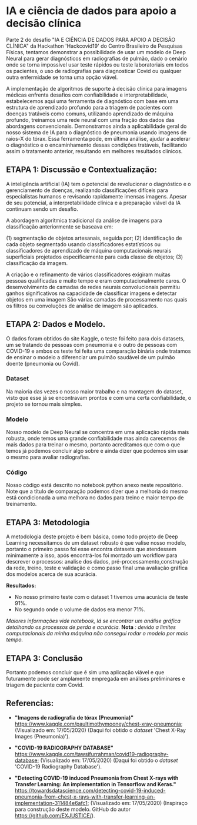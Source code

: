 # IA e ciência de dados para apoio a decisão clínica 

Parte 2 do desafio "IA E CIÊNCIA DE DADOS PARA APOIO A DECISÃO CLÍNICA" da Hackathon 'Hackcovid19' do Centro Brasileiro de Pesquisas Físicas, tentamos demonstrar a possibilidade de usar um modelo de Deep Neural para gerar diagnósticos em radiografias de pulmão, dado o cenário onde se torna impossível usar teste rápidos ou teste laboratoriais em todos os pacientes, o uso de radiografias para diagnosticar Covid ou qualquer outra enfermidade se torna uma opção viável.

A implementação de algoritmos de suporte à decisão clínica para imagens médicas enfrenta desafios com confiabilidade e interpretabilidade, estabelecemos aqui uma ferramenta de diagnóstico com base em uma estrutura de aprendizado profundo para a triagem de pacientes com doenças tratáveis como comuns, utilizando aprendizado de máquina profundo, treinamos uma rede neural com uma fração dos dados das abordagens convencionais. Demonstramos ainda a aplicabilidade geral do nosso sistema de IA para o diagnóstico de pneumonia usando imagens de raios-X do tórax. Essa ferramenta pode, em última análise, ajudar a acelerar o diagnóstico e o encaminhamento dessas condições tratáveis, facilitando assim o tratamento anterior, resultando em melhores resultados clínicos.

## ETAPA 1: Discussão e Contextualização:

A inteligência artificial (IA) tem o potencial de revolucionar o diagnóstico e o gerenciamento de doenças, realizando classificações difíceis para especialistas humanos e revisando rapidamente imensas imagens. Apesar de seu potencial, a interpretabilidade clínica e a preparação viável da IA continuam sendo um desafio.

A abordagem algorítmica tradicional da análise de imagens para classificação anteriormente se baseava em:

(1) segmentação de objetos artesanais, seguida por;
(2) identificação de cada objeto segmentado usando classificadores estatísticos ou classificadores de aprendizado de máquina computacionais neurais superficiais projetados especificamente para cada classe de objetos;
(3) classificação da imagem.

A criação e o refinamento de vários classificadores exigiram muitas pessoas qualificadas e muito tempo e eram computacionalmente caros. O desenvolvimento de camadas de redes neurais convolucionais permitiu ganhos significativos na capacidade de classificar imagens e detectar objetos em uma imagem São várias camadas de processamento nas quais os filtros ou convoluções de análise de imagem são aplicados.
   
## ETAPA 2: Dados e Modelo.

O dados foram obtidos do site Kaggle, o teste foi feito para dois datasets, um se tratando de pessoas com pneumonia e o outro de pessoas com COVID-19 e ambos os teste foi feita uma comparação binária onde tratamos de ensinar o modelo a diferenciar um pulmão saudável de um pulmão doente (pneumonia ou Covid).


### Dataset

Na maioria das vezes o nosso maior trabalho e na montagem do dataset, visto que esse já se encontravam prontos e com uma certa confiabilidade, o projeto se tornou mais simples.

### Modelo

Nosso modelo de Deep Neural se concentra em uma aplicação rápida mais robusta, onde temos uma grande confiabilidade mas ainda carecemos de mais dados para treinar o mesmo, portanto acreditamos que com o que temos já podemos concluir algo sobre e ainda dizer que podemos sim usar o mesmo para avaliar radiografias.

### Código

Nosso código está descrito no notebook python anexo neste repositório. Note que a título de comparação podemos dizer que a melhoria do mesmo está condicionada a uma melhora no dados para treino e maior tempo de treinamento. 

## ETAPA 3: Metodologia

A metodologia deste projeto é bem básica, como todo projeto de Deep Learning necessitamos de um dataset robusto é que valise nosso modelo, portanto o primeiro passo foi esse encontra datasets que atendessem minimamente a isso, após encontrá-los foi montado um workflow para descrever o processos: analise dos dados, pré-processamento,construção da rede, treino, teste e validação e como passo final uma avaliação gráfica dos modelos acerca de sua acurácia.

  **Resultados:**
  
  - No nosso primeiro teste com o dataset 1 tivemos uma acurácia  de teste 91%.
  - No segundo onde o volume de dados era menor 71%.
  
  *Maiores informações vide notebook, lá se encontrar um análise gráfica detalhando os processos de perda e acurácia.*
 **Nota** *: devido a limites computacionais da minha máquina não consegui rodar o modelo por mais tempo.*

## ETAPA 3: Conclusão

Portanto podemos concluir que é sim uma aplicação viável e que futuramente pode ser amplamente empregada em análises preliminares e triagem de paciente com Covid.

## Referencias:

* **"Imagens de radiografia de tórax (Pneumonia)"** https://www.kaggle.com/paultimothymooney/chest-xray-pneumonia; (Visualizado em: 17/05/2020) (Daqui foi obtido o *dataset* 'Chest X-Ray Images (Pneumonia)').

* **"COVID-19 RADIOGRAPHY DATABASE"** https://www.kaggle.com/tawsifurrahman/covid19-radiography-database; (Visualizado em: 17/05/2020) (Daqui foi obtido o *dataset* 'COVID-19 Radiography Database').

* **"Detecting COVID-19 induced Pneumonia from Chest X-rays with Transfer Learning: An implementation in Tensorflow and Keras."** https://towardsdatascience.com/detecting-covid-19-induced-pneumonia-from-chest-x-rays-with-transfer-learning-an-implementation-311484e6afc1; (Visualizado em: 17/05/2020) (Inspiraço para construção deste modelo. GitHub do autor https://github.com/EXJUSTICE/).

